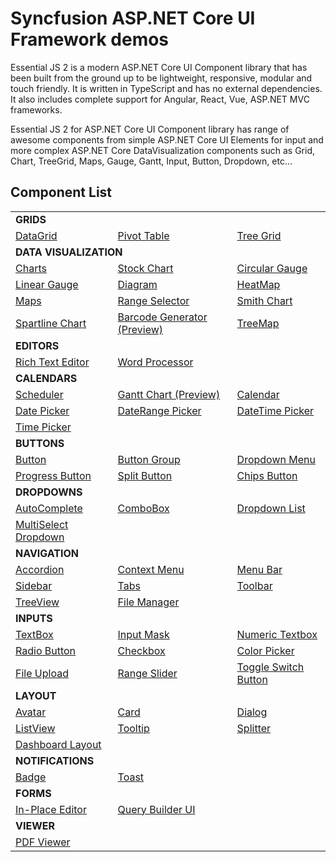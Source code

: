 # Syncfusion ASP.NET Core UI Framework demos

Essential JS 2 is a modern ASP.NET Core UI Component library that has been built from the ground up to be lightweight, responsive, modular and touch friendly. It is written in TypeScript and has no external dependencies. It also includes complete support for Angular, React, Vue, ASP.NET MVC frameworks. 

Essential JS 2 for ASP.NET Core UI Component library has range of awesome components from simple ASP.NET Core UI Elements for input and more complex ASP.NET Core DataVisualization components such as Grid, Chart, TreeGrid, Maps, Gauge, Gantt, Input, Button, Dropdown, etc...

## Component List

<table>
    <tr>
        <td colspan="3" rowspan="1">
            <b>GRIDS<b>
        </td>
    </tr>
    <tr>
        <td>
            <a href="View/Grid">DataGrid</a>
        </td>
        <td>
            <a href="Views/PivotView">Pivot Table</a>
        </td>
        <td>
            <a href="View/TreeGrid">Tree Grid</a>
        </td>
    </tr>
    <tr>
        <td colspan="3" rowspan="1">
            <b>DATA VISUALIZATION<b>
        </td>
    </tr>
    <tr>
        <td>
            <a href="Views/Chart">Charts</a>
        </td>
        <td>
            <a href="Views/StockChart">Stock Chart</a>
        </td>
        <td>
            <a href="Views/CircularGauge">Circular Gauge</a>
        </td>
    </tr>
    <tr>
        <td>
            <a href="Views/LinearGauge">Linear Gauge</a>
        </td>
        <td>
            <a href="Views/Diagram">Diagram</a>
        </td>
         <td>
            <a href="Views/HeatMap">HeatMap</a>
        </td>
    </tr>
    <tr>
         <td>
            <a href="Views/Maps">Maps</a>
        </td>
         <td>
            <a href="Views/RangeSelector">Range Selector</a>
        </td>
        <td>
            <a href="Views/SmithChart">Smith Chart</a>
        </td>
    </tr>
    <tr>
        <td>
            <a href="Views/SparkLine">Spartline Chart</a>
        </td>
        <td>
            <a href="Views/Barcode Generator">Barcode Generator (Preview)</a>
        </td>
        <td>
            <a href="Views/TreeMap">TreeMap</a>
        </td>
    </tr>
    <tr>
        <td colspan="3" rowspan="1">
            <b>EDITORS<b>
        </td>
    </tr>
    <tr>
        <td>
            <a href="Views/RichTextEditor">Rich Text Editor</a>
        </td>
        <td>
            <a href="Views/DocumentEditor">Word Processor</a>
        </td>
        <td></td>
    </tr>
    <tr>
        <td colspan="3" rowspan="1">
            <b>CALENDARS<b>
        </td>
    </tr>
    <tr>
        <td>
            <a href="Views/Schedule">Scheduler</a>
        </td>
        <td>
            <a href="Views/Gantt">Gantt Chart (Preview)</a>
        </td>
        <td>
            <a href="Views/Calendar">Calendar</a>
        </td>
    </tr>
    <tr>
        <td>
            <a href="Views/DatePicker">Date Picker</a>
        </td>
        <td>
            <a href="Views/DateRangePicker">DateRange Picker</a>
        </td>
        <td>
            <a href="Views/DateTimePicker">DateTime Picker</a>
        </td>
    </tr>
    <tr>
        <td>
            <a href="Views/TimePicker">Time Picker</a>
        </td>
        <td></td>
        <td></td>
    </tr>
    <tr>
        <td colspan="3" rowspan="1">
            <b>BUTTONS<b>
        </td>
    </tr>
    <tr>
        <td>
            <a href="Views/Button">Button</a>
        </td>
        <td>
            <a href="Views/Button">Button Group</a>
        </td>
        <td>
            <a href="Views/Button">Dropdown Menu</a>
        </td>
    </tr>
    <tr>
        <td>
            <a href="Views/Button">Progress Button</a>
        </td>
        <td>
            <a href="Views/Button">Split Button</a>
        </td>
        <td>
            <a href="Views/Button">Chips Button</a>
        </td>
    </tr>
    <tr>
        <td colspan="3" rowspan="1">
            <b>DROPDOWNS<b>
        </td>
    </tr>
    <tr>
        <td>
            <a href="Views/AutoComplete">AutoComplete</a>
        </td>
        <td>
            <a href="Views/ComboBox">ComboBox</a>
        </td>
        <td>
            <a href="Views/DropDownList">Dropdown List</a>
        </td>
    </tr>
    <tr>
        <td>
            <a href="Views/MultiSelect">MultiSelect Dropdown</a>
        </td>
        <td></td>
        <td></td>
    </tr>
    <tr>
        <td colspan="3" rowspan="1">
            <b>NAVIGATION<b>
        </td>
    </tr>
    <tr>
        <td>
            <a href="Views/Accordion">Accordion</a>
        </td>
        <td>
            <a href="Views/ContextMenu">Context Menu</a>
        </td>
        <td>
            <a href="Views/Menu">Menu Bar</a>
        </td>
    </tr>
    <tr>
        <td>
            <a href="Views/Sidebar">Sidebar</a>
        </td>
        <td>
            <a href="Views/Tab">Tabs</a>
        </td>
        <td>
            <a href="Views/Toolbar">Toolbar</a>
        </td>
    </tr>
    <tr>
        <td>
            <a href="Views/TreeView">TreeView</a>
        </td>
        <td>
            <a href="Views/FileManager">File Manager</a>
        </td>
        <td></td>
    </tr>
    <tr>
        <td colspan="3" rowspan="1">
            <b>INPUTS<b>
        </td>
    </tr>
    <tr>
        <td>
            <a href="Views/TextBoxes">TextBox</a>
        </td>
        <td>
            <a href="Views/MaskedTextBox">Input Mask</a>
        </td>
         <td>
            <a href="Views/NumericTextBox">Numeric Textbox</a>
        </td>
    </tr>
    <tr>
        <td>
            <a href="Views/Button">Radio Button</a>
        </td>
        <td>
            <a href="Views/Button">Checkbox</a>
        </td>
        <td>
            <a href="Views/ColorPicker">Color Picker</a>
        </td>
    </tr>
    <tr>
        <td>
            <a href="Views/Uploader">File Upload</a>
        </td>
        <td>
            <a href="Views/Slider">Range Slider</a>
        </td>
        <td>
            <a href="Views/Button">Toggle Switch Button</a>
        </td>
    </tr>
    <tr>
        <td colspan="3" rowspan="1">
            <b>LAYOUT<b>
        </td>
    </tr>
    <tr>
        <td>
            <a href="Views/Avatar">Avatar</a>
        </td>
        <td>
            <a href="Views/Card">Card</a>
        </td>
        <td>
            <a href="Views/Dialog">Dialog</a>
        </td>
    </tr>
    <tr>
        <td>
            <a href="Views/ListView">ListView</a>
        </td>
        <td>
            <a href="Views/Tooltip">Tooltip</a>
        </td>
        <td>
            <a href="Views/Splitter">Splitter</a>
        </td>
    </tr>
    <tr>
        <td>
            <a href="Views/DashbordLayout">Dashboard Layout</a>
        </td>
        <td></td>
        <td></td>
    </tr>
    <tr>
        <td colspan="3" rowspan="1">
            <b>NOTIFICATIONS<b>
        </td>
    </tr>
    <tr>
        <td>
            <a href="Views/Badge">Badge</a>
        </td>
        <td>
            <a href="Views/Toast">Toast</a>
        </td>
        <td></td>
    </tr>
    <tr>
        <td colspan="3" rowspan="1">
            <b>FORMS<b>
        </td>
    </tr>
    <tr>
        <td>
            <a href="Views/InPlaceEditor">In-Place Editor</a>
        </td>
        <td>
            <a href="Views/QueryBuilder">Query Builder UI</a>
        </td>
        <td></td>
    </tr>
    <tr>
        <td colspan="3" rowspan="1">
            <b>VIEWER<b>
        </td>
    </tr>
    <tr>
        <td>
            <a href="Views/PdfViewer">PDF Viewer</a>
        </td>
        <td></td>
        <td></td>
    </tr>
</table>